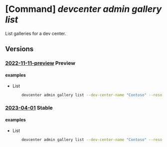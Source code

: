 # [Command] _devcenter admin gallery list_

List galleries for a dev center.

## Versions

### [2022-11-11-preview](/Resources/mgmt-plane/L3N1YnNjcmlwdGlvbnMve30vcmVzb3VyY2Vncm91cHMve30vcHJvdmlkZXJzL21pY3Jvc29mdC5kZXZjZW50ZXIvZGV2Y2VudGVycy97fS9nYWxsZXJpZXM=/2022-11-11-preview.xml) **Preview**

<!-- mgmt-plane /subscriptions/{}/resourcegroups/{}/providers/microsoft.devcenter/devcenters/{}/galleries 2022-11-11-preview -->

#### examples

- List
    ```bash
        devcenter admin gallery list --dev-center-name "Contoso" --resource-group "rg1"
    ```

### [2023-04-01](/Resources/mgmt-plane/L3N1YnNjcmlwdGlvbnMve30vcmVzb3VyY2Vncm91cHMve30vcHJvdmlkZXJzL21pY3Jvc29mdC5kZXZjZW50ZXIvZGV2Y2VudGVycy97fS9nYWxsZXJpZXM=/2023-04-01.xml) **Stable**

<!-- mgmt-plane /subscriptions/{}/resourcegroups/{}/providers/microsoft.devcenter/devcenters/{}/galleries 2023-04-01 -->

#### examples

- List
    ```bash
        devcenter admin gallery list --dev-center-name "Contoso" --resource-group "rg1"
    ```
